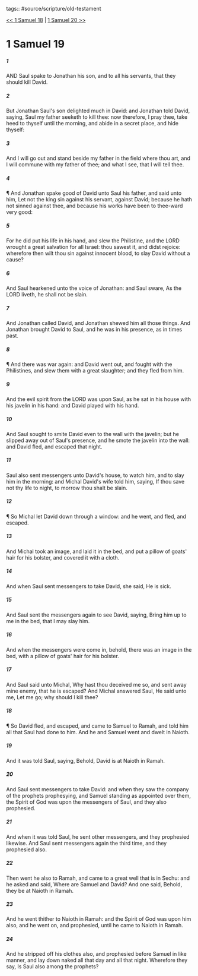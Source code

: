 tags:: #source/scripture/old-testament

[<< 1 Samuel 18](/old-testament/09_1_Samuel/1_Samuel_18.md) | [1 Samuel 20 >>](/old-testament/09_1_Samuel/1_Samuel_20.md)

# 1 Samuel 19

##### 1

AND Saul spake to Jonathan his son, and to all his servants, that they should kill David.

##### 2

But Jonathan Saul's son delighted much in David: and Jonathan told David, saying, Saul my father seeketh to kill thee: now therefore, I pray thee, take heed to thyself until the morning, and abide in a secret place, and hide thyself:

##### 3

And I will go out and stand beside my father in the field where thou art, and I will commune with my father of thee; and what I see, that I will tell thee.

##### 4

¶ And Jonathan spake good of David unto Saul his father, and said unto him, Let not the king sin against his servant, against David; because he hath not sinned against thee, and because his works have been to thee-ward very good:

##### 5

For he did put his life in his hand, and slew the Philistine, and the LORD wrought a great salvation for all Israel: thou sawest it, and didst rejoice: wherefore then wilt thou sin against innocent blood, to slay David without a cause?

##### 6

And Saul hearkened unto the voice of Jonathan: and Saul sware, As the LORD liveth, he shall not be slain.

##### 7

And Jonathan called David, and Jonathan shewed him all those things. And Jonathan brought David to Saul, and he was in his presence, as in times past.

##### 8

¶ And there was war again: and David went out, and fought with the Philistines, and slew them with a great slaughter; and they fled from him.

##### 9

And the evil spirit from the LORD was upon Saul, as he sat in his house with his javelin in his hand: and David played with his hand.

##### 10

And Saul sought to smite David even to the wall with the javelin; but he slipped away out of Saul's presence, and he smote the javelin into the wall: and David fled, and escaped that night.

##### 11

Saul also sent messengers unto David's house, to watch him, and to slay him in the morning: and Michal David's wife told him, saying, If thou save not thy life to night, to morrow thou shalt be slain.

##### 12

¶ So Michal let David down through a window: and he went, and fled, and escaped.

##### 13

And Michal took an image, and laid it in the bed, and put a pillow of goats' hair for his bolster, and covered it with a cloth.

##### 14

And when Saul sent messengers to take David, she said, He is sick.

##### 15

And Saul sent the messengers again to see David, saying, Bring him up to me in the bed, that I may slay him.

##### 16

And when the messengers were come in, behold, there was an image in the bed, with a pillow of goats' hair for his bolster.

##### 17

And Saul said unto Michal, Why hast thou deceived me so, and sent away mine enemy, that he is escaped? And Michal answered Saul, He said unto me, Let me go; why should I kill thee?

##### 18

¶ So David fled, and escaped, and came to Samuel to Ramah, and told him all that Saul had done to him. And he and Samuel went and dwelt in Naioth.

##### 19

And it was told Saul, saying, Behold, David is at Naioth in Ramah.

##### 20

And Saul sent messengers to take David: and when they saw the company of the prophets prophesying, and Samuel standing as appointed over them, the Spirit of God was upon the messengers of Saul, and they also prophesied.

##### 21

And when it was told Saul, he sent other messengers, and they prophesied likewise. And Saul sent messengers again the third time, and they prophesied also.

##### 22

Then went he also to Ramah, and came to a great well that is in Sechu: and he asked and said, Where are Samuel and David? And one said, Behold, they be at Naioth in Ramah.

##### 23

And he went thither to Naioth in Ramah: and the Spirit of God was upon him also, and he went on, and prophesied, until he came to Naioth in Ramah.

##### 24

And he stripped off his clothes also, and prophesied before Samuel in like manner, and lay down naked all that day and all that night. Wherefore they say, Is Saul also among the prophets?
